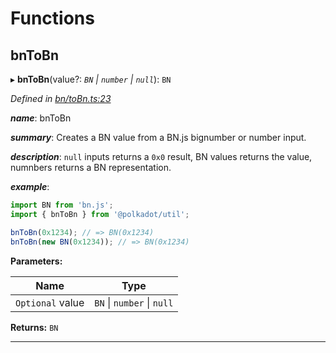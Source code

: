 

# Functions

<a id="bntobn"></a>

##  bnToBn

▸ **bnToBn**(value?: *`BN` \| `number` \| `null`*): `BN`

*Defined in [bn/toBn.ts:23](https://github.com/polkadot-js/common/blob/b0d8c85/packages/util/src/bn/toBn.ts#L23)*

*__name__*: bnToBn

*__summary__*: Creates a BN value from a BN.js bignumber or number input.

*__description__*: `null` inputs returns a `0x0` result, BN values returns the value, numnbers returns a BN representation.

*__example__*:   

```javascript
import BN from 'bn.js';
import { bnToBn } from '@polkadot/util';

bnToBn(0x1234); // => BN(0x1234)
bnToBn(new BN(0x1234)); // => BN(0x1234)
```

**Parameters:**

| Name | Type |
| ------ | ------ |
| `Optional` value | `BN` \| `number` \| `null` |

**Returns:** `BN`

___


